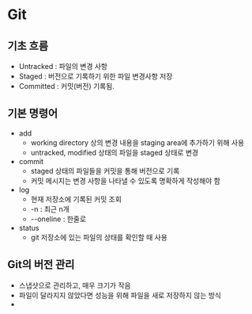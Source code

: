 # Git

## 기초 흐름

- Untracked : 파일의 변경 사항
- Staged : 버전으로 기록하기 위한 파일 변경사항 저장
- Committed : 커밋(버전) 기록됨.

## 기본 명령어
- add
    - working directory 상의 변경 내용을 staging area에 추가하기 위해 사용
    - untracked, modified 상태의 파일을 staged 상태로 변경
- commit
    - staged 상태의 파일들을 커밋을 통해 버전으로 기록
    - 커밋 메시지는 변경 사항을 나타낼 수 있도록 명확하게 작성해야 함
- log
    - 현재 저장소에 기록된 커밋 조회
    - -n : 최근 n개
    - --oneline : 한줄로
- status
    - git 저장소에 있는 파일의 상태를 확인할 때 사용

## Git의 버전 관리

- 스냅샷으로 관리하고, 매우 크기가 작음
- 파일이 달라지지 않았다면 성능을 위해 파일을 새로 저장하지 않는 방식
- 